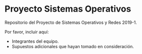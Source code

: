 # Proyecto Sistemas Operativos

Repositorio del Proyecto de Sistemas Operativos y Redes 2019-1.

Por favor, incluir aquí:

* Integrantes del equipo.
* Supuestos adicionales que hayan tomado en consideración.

